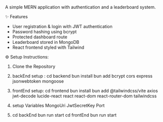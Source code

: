 
A simple MERN application with authentication and a leaderboard system.  

 ✨ Features  
- User registration & login with JWT authentication  
- Password hashing using bcrypt  
- Protected dashboard route  
- Leaderboard stored in MongoDB  
- React frontend styled with Tailwind  

 ⚙️ Setup Instructions:

1. Clone the Repository
2. backEnd setup :
    cd backend
    bun install
    bun add bcrypt cors express jsonwebtoken mongoose

3. frontEnd setup:
    cd frontend
    bun install
    bun add @tailwindcss/vite axios jwt-decode lucide-react react react-dom react-router-dom tailwindcss
4. setup Variables
        MongoUri
        JwtSecretKey
        Port
5. cd backEnd
    bun run start
   cd frontEnd 
    bun run start


